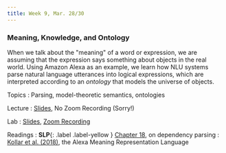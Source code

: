 ```yaml
---
title: Week 9, Mar. 28/30
---
```


### Meaning, Knowledge, and Ontology

When we talk about the "meaning" of a word or expression, we are assuming that the expression says something about
objects in the real world. Using Amazon Alexa as an example, we learn how NLU systems parse natural language utterances
into logical expressions, which are interpreted according to an _ontology_ that models the universe of objects.

Topics
: Parsing, model-theoretic semantics, ontologies

Lecture
: [Slides](https://drive.google.com/file/d/1STxcnMPEFn7VZbQaUwVkzg4kcYMNTJK_/view?usp=sharing), No Zoom Recording 
(Sorry!)

Lab
: [Slides](https://campuswire.com/c/GB6E76357/feed/171),
[Zoom Recording](https://nyu.zoom.us/rec/share/oUeOZ8cLrkJTMX82VHhhAycWlQ9BfocMVOaufqaAA6KLbVp2wDvGbkQdw1jnQPE.vaSqDpEgyN7F3qbu)

Readings
: **SLP**{: .label .label-yellow }
[Chapter 18](https://web.stanford.edu/~jurafsky/slp3/18.pdf), on dependency parsing
: [Kollar et al. (2018)](https://aclanthology.org/N18-3022/), the Alexa Meaning Representation Language
